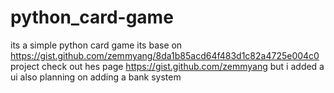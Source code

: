 # python_card-game
its a simple python card game its base on https://gist.github.com/zemmyang/8da1b85acd64f483d1c82a4725e004c0 project check out hes page https://gist.github.com/zemmyang but i added a ui also planning on adding a bank system  
